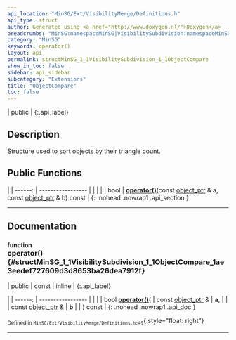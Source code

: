 ```yaml
---
api_location: "MinSG/Ext/VisibilityMerge/Definitions.h"
api_type: struct
author: Generated using <a href="http://www.doxygen.nl/">Doxygen</a>
breadcrumbs: "MinSG:namespaceMinSG|VisibilitySubdivision:namespaceMinSG_1_1VisibilitySubdivision"
category: "MinSG"
keywords: operator()
layout: api
permalink: structMinSG_1_1VisibilitySubdivision_1_1ObjectCompare
show_in_toc: false
sidebar: api_sidebar
subcategory: "Extensions"
title: "ObjectCompare"
toc: false
---
```


| public |
{:.api_label}

## Description

Structure used to sort objects by their triangle count.



## Public Functions

|
| ------: | ----------------- |
|  | |
| bool | **[operator()](#structMinSG_1_1VisibilitySubdivision_1_1ObjectCompare_1ae3eedef727609d3d8653ba26dea7912f)**(const [object_ptr](namespaceMinSG_1_1VisibilitySubdivision#namespaceMinSG_1_1VisibilitySubdivision_1adf3b3e64d4daae32cba98a710040a942) & a, const [object_ptr](namespaceMinSG_1_1VisibilitySubdivision#namespaceMinSG_1_1VisibilitySubdivision_1adf3b3e64d4daae32cba98a710040a942) & b) const |
{: .nohead .nowrap1 .api_section }


-------------------------------------------------------------------

## Documentation

### <small>function</small><br/> operator() {#structMinSG_1_1VisibilitySubdivision_1_1ObjectCompare_1ae3eedef727609d3d8653ba26dea7912f}

| public | const | inline |
{:.api_label}

|
| ------: | ----------------- |
|  |
| bool **[operator()](#structMinSG_1_1VisibilitySubdivision_1_1ObjectCompare_1ae3eedef727609d3d8653ba26dea7912f)**( | const [object_ptr](namespaceMinSG_1_1VisibilitySubdivision#namespaceMinSG_1_1VisibilitySubdivision_1adf3b3e64d4daae32cba98a710040a942) & | **a**, |
| | const [object_ptr](namespaceMinSG_1_1VisibilitySubdivision#namespaceMinSG_1_1VisibilitySubdivision_1adf3b3e64d4daae32cba98a710040a942) & | **b** |
|   ) const |
{: .nohead .nowrap1 .api_doc }





<sub>Defined in `MinSG/Ext/VisibilityMerge/Definitions.h:49`</sub>{:style="float: right"}

-------------------------------------------------------------------

